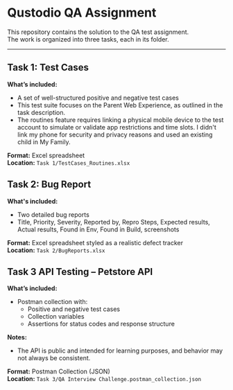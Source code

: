 
# Qustodio QA Assignment

This repository contains the solution to the QA test assignment.  
The work is organized into three tasks, each in its folder.

---

## Task 1: Test Cases

**What’s included:**  
- A set of well-structured positive and negative test cases
- This test suite focuses on the Parent Web Experience, as outlined in the task description.
- The routines feature requires linking a physical mobile device to the test account to simulate or validate app restrictions and time slots.
  I didn't link my phone for security and privacy reasons and used an existing child in My Family.

**Format:** Excel spreadsheet  
**Location:** `Task 1/TestCases_Routines.xlsx`

## Task 2: Bug Report 

**What's included:**  
- Two detailed bug reports  
- Title, Priority, Severity, Reported by, Repro Steps, Expected results, Actual results, Found in Env, Found in Build, screenshots

**Format:** Excel spreadsheet styled as a realistic defect tracker  
**Location:** `Task 2/BugReports.xlsx`

## Task 3 API Testing – Petstore API


**What’s included:**  
- Postman collection with:
  - Positive and negative test cases
  - Collection variables
  - Assertions for status codes and response structure

**Notes:** 
- The API is public and intended for learning purposes, and behavior may not always be consistent.


**Format:** Postman Collection (JSON)  
**Location:** `Task 3/QA Interview Challenge.postman_collection.json`
